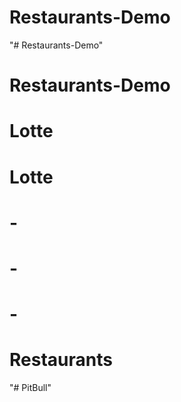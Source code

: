 # Restaurants-Demo
"# Restaurants-Demo" 
# Restaurants-Demo
# Lotte
# Lotte
# -
# -
# -
# Restaurants
"# PitBull" 
